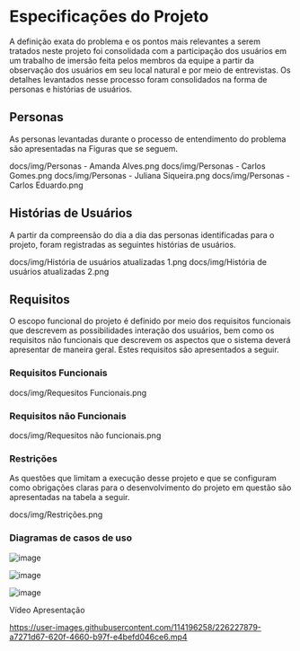 # Especificações do Projeto


A definição exata do problema e os pontos mais relevantes a serem tratados neste projeto foi consolidada com a participação dos usuários em um trabalho de imersão feita pelos membros da equipe a partir da observação dos usuários em seu local natural e por meio de entrevistas. Os detalhes levantados nesse processo foram consolidados na forma de personas e histórias de usuários.

## Personas

As personas levantadas durante o processo de entendimento do problema são apresentadas na Figuras que se seguem.

docs/img/Personas - Amanda Alves.png
docs/img/Personas - Carlos Gomes.png
docs/img/Personas - Juliana Siqueira.png
docs/img/Personas - Carlos Eduardo.png

## Histórias de Usuários

A partir da compreensão do dia a dia das personas identificadas para o projeto, foram registradas as seguintes histórias de usuários.

docs/img/História de usuários atualizadas 1.png
docs/img/História de usuários atualizadas 2.png

## Requisitos

O escopo funcional do projeto é definido por meio dos requisitos funcionais que descrevem as possibilidades interação dos usuários, bem como os requisitos não funcionais que descrevem os aspectos que o sistema deverá apresentar de maneira geral. Estes requisitos são apresentados a seguir.

### Requisitos Funcionais

docs/img/Requesitos Funcionais.png

### Requisitos não Funcionais

docs/img/Requesitos não funcionais.png

### Restrições

As questões que limitam a execução desse projeto e que se configuram como obrigações claras para o desenvolvimento do projeto em questão são apresentadas na tabela a seguir.

docs/img/Restrições.png

### Diagramas de casos de uso

![image](https://user-images.githubusercontent.com/114961595/228921623-f5db525b-06bc-4f7d-9fad-a1263c798a84.png)

![image](https://user-images.githubusercontent.com/114961595/228921807-776d845f-661f-42aa-b038-3c140afa88a0.png)

![image](https://user-images.githubusercontent.com/114961595/228921903-9b12eeef-ff5b-442b-8086-dbc14899dea1.png)


Vídeo Apresentação

https://user-images.githubusercontent.com/114196258/226227879-a7271d67-620f-4660-b97f-e4befd046ce6.mp4



